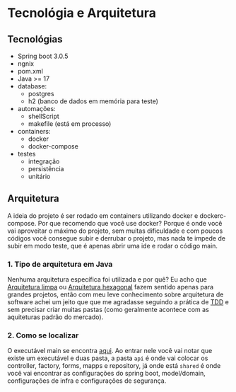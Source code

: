 # Tecnológia e Arquitetura

## Tecnológias
- Spring boot 3.0.5
- ngnix
- pom.xml
- Java >= 17
- database:
    - postgres
    - h2 (banco de dados em memória para teste)
- automações:
    - shellScript
    - makefile (está em processo)
- containers:
    - docker 
    - docker-compose
- testes
    - integração
    - persistência
    - unitário

## Arquitetura
A ideia do projeto é ser rodado em containers utilizando docker e dockerc-compose. Por que recomendo que você use docker? Porque é onde você vai aproveitar o máximo do projeto, sem muitas dificuldade e com poucos códigos você consegue subir e derrubar o projeto, mas nada te impede de subir em modo teste, que é apenas abrir uma ide e rodar o código main.

### 1. Tipo de arquitetura em Java
Nenhuma arquitetura específica foi utilizada e por quê? Eu acho que [Arquitetura limpa](https://engsoftmoderna.info/artigos/arquitetura-limpa.html) ou [Arquitetura hexagonal](https://engsoftmoderna.info/artigos/arquitetura-hexagonal.html) fazem sentido apenas para grandes projetos, então com meu leve conhecimento sobre arquitetura de software achei um jeito que que me agradasse seguindo a prática de [TDD](https://pt.wikipedia.org/wiki/Test-driven_development) e sem precisar criar muitas pastas (como geralmente acontece com as aquiteturas padrão do mercado).


### 2. Como se localizar
O executável main se encontra [aqui](https://github.com/ItaloMiguel/cursinho/tree/master/src/main/java/br/com/blog/cursinho). Ao entrar nele você vai notar que existe um executável e duas pasta, a pasta `api` é onde vai colocar os controller, factory, forms, mapps e repository, já onde está `shared` é onde você vai encontrar as configurações do spring boot, model/domain, configurações de infra e configurações de segurança.

    